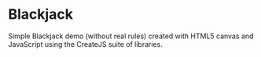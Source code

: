 # Blackjack
Simple Blackjack demo (without real rules) created with HTML5 canvas and JavaScript using the CreateJS suite of libraries. 
